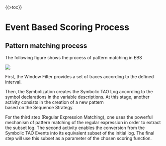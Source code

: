 <!--
parent:
    title: Event_Based_Scoring
author:
    - 'Jérôme Bogaerts'
created_at: '2011-03-10 11:45:34'
updated_at: '2013-03-13 13:11:44'
tags:
    - 'Event Based Scoring'
-->

{{\>toc}}

Event Based Scoring Process
===========================

Pattern matching process
------------------------

The following figure shows the process of pattern matching in EBS

![](http://forge.taotesting.com/attachments/download/372/RM_EBS_patternMatchingProcess.jpg)

First, the Window Filter provides a set of traces according to the defined interval.

Then, the Symbolization creates the Symbolic TAO Log according to the symbol declarations in the variable descriptions. At this stage, another activity consists in the creation of a new pattern\
based on the Sequence Strategy.

For the third step (Regular Expression Matching), one uses the powerful mechanism of pattern matching of the regular expression in order to extract the subset log. The second activity enables the conversion from the Symbolic TAO Events into its equivalent subset of the initial log. The final step will use this subset as a parameter of the chosen scoring function.

